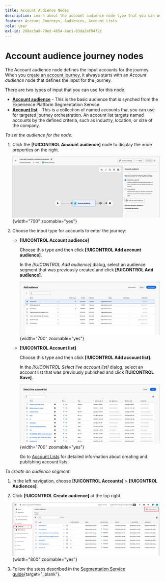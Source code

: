 ```yaml
---
title: Account Audience Nodes
description: Learn about the account audience node type that you can use for defining the input for your account journeys in Journey Optimizer B2B Edition.
feature: Account Journeys, Audiences, Account Lists
role: User
exl-id: 288ac5a8-79ed-4654-8ac1-83da2af04f2c
---
```

# Account audience journey nodes

The Account audience node defines the input accounts for the journey. When you [create an account journey](./journey-overview.md#create-an-account-journey), it always starts with an _Account audience_ node that defines the input for the journey.

There are two types of input that you can use for this node:

* **[Account audience](../audiences/account-audience-overview.md)** - This is the basic audience that is synched from the Experience Platform Segmentation Service.
* **[Account list](../accounts/account-lists.md)** - This is a collection of named accounts that you can use for targeted journey orchestration. An account list targets named accounts by the defined criteria, such as industry, location, or size of the company.

_To set the audience for the node:_
   
1. Click the **[!UICONTROL Account audience]** node to display the node properties on the right.

   ![Account audience node](./assets/account-journey-account-audience-node.png){width="700" zoomable="yes"}

1. Choose the input type for accounts to enter the journey:

   * **[!UICONTROL Account audience]**

     Choose this type and then click **[!UICONTROL Add account audience]**.

     In the _[!UICONTROL Add audience]_ dialog, select an audience segment that was previously created and click **[!UICONTROL Add audience]**.

     ![Select an audience segment for the node](./assets/node-audience-add-dialog.png){width="700" zoomable="yes"}
     
   * **[!UICONTROL Account list]**

     Choose this type and then click **[!UICONTROL Add account list]**.

     In the _[!UICONTROL Select live account list]_ dialog, select an account list that was previously published and click **[!UICONTROL Save]**.

     ![Select a live account list for the node](./assets/account-journey-account-audience-select-account-list.png){width="700" zoomable="yes"}

     Go to [Account Lists](../accounts/account-lists.md) for detailed information about creating and publishing account lists.   

_To create an audience segment:_

1. In the left navigation, choose **[!UICONTROL Accounts]** > **[!UICONTROL Audiences]**.

1. Click **[!UICONTROL Create audience]** at the top right.

   ![Create an audience segment](./assets/audiences-list-create.png){width="800" zoomable="yes"}

1. Follow the steps described in the [Segmentation Service guide](https://experienceleague.adobe.com/en/docs/experience-platform/segmentation/ui/account-audiences){target="_blank"}.
